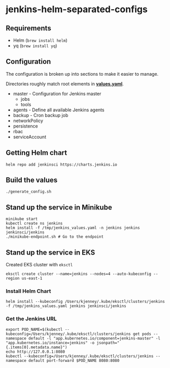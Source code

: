 # jenkins-helm-separated-configs

## Requirements

* Helm (`brew install helm`)
* yq (`brew install yq`)

## Configuration

The configuration is broken up into sections to make it easier to manage.

Directories roughly match root elements in **[values.yaml](https://github.com/jenkinsci/helm-charts/blob/main/charts/jenkins/values.yaml)**.

* master - Configuration for Jenkins master
  * jobs
  * tools
* agents - Define all available Jenkins agents
* backup - Cron backup job
* networkPolicy
* persistence
* rbac
* serviceAccount

## Getting Helm chart

```
helm repo add jenkinsci https://charts.jenkins.io
```

## Build the values

```
./generate_config.sh
```

## Stand up the service in Minikube

```
minikube start
kubectl create ns jenkins
helm install -f /tmp/jenkins_values.yaml -n jenkins jenkins jenkinsci/jenkins
./minikube-endpoint.sh # Go to the endpoint
```

## Stand up the service in EKS

Created EKS cluster with `eksctl`

```
eksctl create cluster --name=jenkins --nodes=4 --auto-kubeconfig --region us-east-1
```

### Install Helm Chart

```
helm install --kubeconfig /Users/kjenney/.kube/eksctl/clusters/jenkins -f /tmp/jenkins_values.yaml jenkins jenkinsci/jenkins
```

### Get the Jenkins URL

```
export POD_NAME=$(kubectl --kubeconfig=/Users/kjenney/.kube/eksctl/clusters/jenkins get pods --namespace default -l "app.kubernetes.io/component=jenkins-master" -l "app.kubernetes.io/instance=jenkins" -o jsonpath="{.items[0].metadata.name}")
echo http://127.0.0.1:8080
kubectl --kubeconfig=/Users/kjenney/.kube/eksctl/clusters/jenkins --namespace default port-forward $POD_NAME 8080:8080
```
